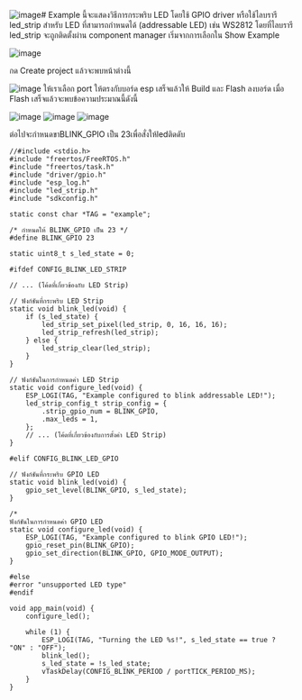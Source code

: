 ![image](https://github.com/user-attachments/assets/311e9b3a-c625-4f5c-b0f5-4231f7175cd1)# Example นี้จะแสดงวิธีการกระพริบ LED โดยใช้ GPIO driver หรือใช้ไลบรารี led_strip สำหรับ LED ที่สามารถกำหนดได้ (addressable LED) เช่น WS2812 โดยที่ไลบรารี led_strip จะถูกติดตั้งผ่าน component manager
เริ่มจากการเลือกใน Show Example

![image](https://github.com/user-attachments/assets/a0565f2f-42ad-4f21-99a3-61b77131a662)

กด Create project แล้วจะพบหน้าต่างนี้

![image](https://github.com/user-attachments/assets/ed5035ab-e78f-4858-9ba2-685b17b1bdc0)
ให้เราเลือก port ให้ตรงกับบอร์ด esp เสร็จแล้วให้ Build และ Flash ลงบอร์ด เมื่อ Flash เสร็จแล้วจะพบข้อความประมาณนี้ดังนี้

![image](https://github.com/user-attachments/assets/7c40c32f-16f0-4d17-9cc9-f5faff3a5817)
![image](https://github.com/user-attachments/assets/e6c2f850-492f-408b-9eca-6c264f0643be)
![image](https://github.com/user-attachments/assets/3801f5ff-8584-4d15-aef0-4ea1de84e3d4)

ต่อไปจะกำหนดขาBLINK_GPIO เป็น 23เพื่อสั่งให้ledติดดับ
```
//#include <stdio.h>
#include "freertos/FreeRTOS.h"
#include "freertos/task.h"
#include "driver/gpio.h"
#include "esp_log.h"
#include "led_strip.h"
#include "sdkconfig.h"

static const char *TAG = "example";

/* กำหนดให้ BLINK_GPIO เป็น 23 */
#define BLINK_GPIO 23 

static uint8_t s_led_state = 0;

#ifdef CONFIG_BLINK_LED_STRIP

// ... (โค้ดที่เกี่ยวข้องกับ LED Strip)

// ฟังก์ชันที่กระพริบ LED Strip
static void blink_led(void) {
    if (s_led_state) {
        led_strip_set_pixel(led_strip, 0, 16, 16, 16);
        led_strip_refresh(led_strip);
    } else {
        led_strip_clear(led_strip);
    }
}

// ฟังก์ชันในการกำหนดค่า LED Strip
static void configure_led(void) {
    ESP_LOGI(TAG, "Example configured to blink addressable LED!");
    led_strip_config_t strip_config = {
        .strip_gpio_num = BLINK_GPIO,
        .max_leds = 1, 
    };
    // ... (โค้ดที่เกี่ยวข้องกับการตั้งค่า LED Strip)
}

#elif CONFIG_BLINK_LED_GPIO

// ฟังก์ชันที่กระพริบ GPIO LED
static void blink_led(void) {
    gpio_set_level(BLINK_GPIO, s_led_state);
}

/*
ฟังก์ชันในการกำหนดค่า GPIO LED
static void configure_led(void) {
    ESP_LOGI(TAG, "Example configured to blink GPIO LED!");
    gpio_reset_pin(BLINK_GPIO);
    gpio_set_direction(BLINK_GPIO, GPIO_MODE_OUTPUT);
}

#else
#error "unsupported LED type"
#endif

void app_main(void) {
    configure_led();

    while (1) {
        ESP_LOGI(TAG, "Turning the LED %s!", s_led_state == true ? "ON" : "OFF");
        blink_led();
        s_led_state = !s_led_state;
        vTaskDelay(CONFIG_BLINK_PERIOD / portTICK_PERIOD_MS);
    }
}
```
